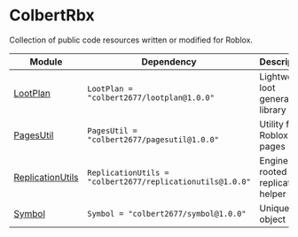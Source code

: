 # ColbertRbx
 Collection of public code resources written or modified for Roblox.

| Module | Dependency | Description |
| -- | -- | -- |
| [LootPlan](/ColbertRbx/api/LootPlan) | `LootPlan = "colbert2677/lootplan@1.0.0"` | Lightweight loot generation library |
| [PagesUtil](/ColbertRbx/api/PagesUtil) | `PagesUtil = "colbert2677/pagesutil@1.0.0"` | Utility for Roblox pages |
| [ReplicationUtils](/ColbertRbx/api/ReplicationUtils) | `ReplicationUtils = "colbert2677/replicationutils@1.0.0"` | Engine-rooted replication helper |
| [Symbol](/ColbertRbx/api/Symbol) | `Symbol = "colbert2677/symbol@1.0.0"` | Unique object |
